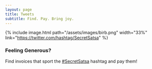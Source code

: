 ```yaml
---
layout: page
title: Tweets
subtitle: Find. Pay. Bring joy.
---
```


{% include image.html path="/assets/images/birb.png" width="33%" link="https://twitter.com/hashtag/SecretSatsa" %}

### Feeling Generous?

Find invoices that sport the [#SecretSatsa](https://twitter.com/hashtag/SecretSatsa) hashtag
and pay them!
